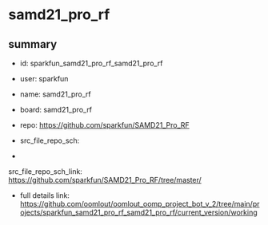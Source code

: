 # samd21_pro_rf
 
## summary 
* id: sparkfun_samd21_pro_rf_samd21_pro_rf
* user: sparkfun
* name: samd21_pro_rf
* board: samd21_pro_rf
* repo: https://github.com/sparkfun/SAMD21_Pro_RF



* src_file_repo_sch: 
*
 src_file_repo_sch_link: https://github.com/sparkfun/SAMD21_Pro_RF/tree/master/
* full details link: https://github.com/oomlout/oomlout_oomp_project_bot_v_2/tree/main/projects/sparkfun_samd21_pro_rf_samd21_pro_rf/current_version/working  






